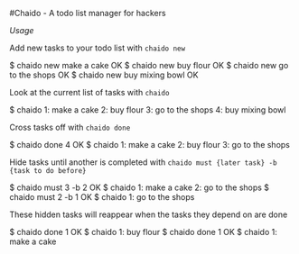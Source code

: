 #Chaido - A todo list manager for hackers

*Usage*

Add new tasks to your todo list with `chaido new`

  $ chaido new make a cake
  OK
  $ chaido new buy flour
  OK
  $ chaido new go to the shops
  OK
  $ chaido new buy mixing bowl
  OK

Look at the current list of tasks with `chaido`

  $ chaido
  1: make a cake
  2: buy flour
  3: go to the shops
  4: buy mixing bowl

Cross tasks off with `chaido done`

  $ chaido done 4
  OK
  $ chaido
  1: make a cake
  2: buy flour
  3: go to the shops

Hide tasks until another is completed with `chaido must {later task} -b {task to do before}`

  $ chaido must 3 -b 2
  OK
  $ chaido
  1: make a cake
  2: go to the shops
  $ chaido must 2 -b 1
  OK
  $ chaido
  1: go to the shops

These hidden tasks will reappear when the tasks they depend on are done

  $ chaido done 1
  OK
  $ chaido
  1: buy flour
  $ chaido done 1
  OK
  $ chaido
  1: make a cake

